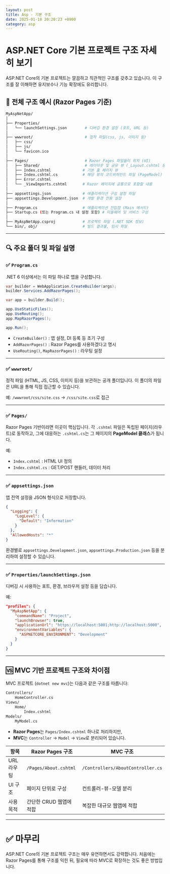 ```yaml
---
layout: post
title: Asp - 기본 구조
date: 2025-01-18 20:20:23 +0900
category: asp
---
```

# ASP.NET Core 기본 프로젝트 구조 자세히 보기

ASP.NET Core의 기본 프로젝트는 깔끔하고 직관적인 구조를 갖추고 있습니다. 이 구조를 잘 이해하면 유지보수나 기능 확장에도 유리합니다.

## 📁 전체 구조 예시 (Razor Pages 기준)

```bash
MyAspNetApp/
│
├── Properties/
│   └── launchSettings.json        # 디버깅 환경 설정 (포트, URL 등)
│
├── wwwroot/                       # 정적 파일(css, js, 이미지 등)
│   ├── css/
│   ├── js/
│   └── favicon.ico
│
├── Pages/                         # Razor Pages 파일들이 위치 (UI)
│   ├── Shared/                    # 레이아웃 및 공유 뷰 (_Layout.cshtml 등)
│   ├── Index.cshtml              # 기본 홈 페이지 뷰
│   ├── Index.cshtml.cs           # 해당 뷰의 코드비하인드 파일 (PageModel)
│   ├── Error.cshtml
│   └── _ViewImports.cshtml       # Razor 페이지에 공통으로 포함할 내용
│
├── appsettings.json              # 애플리케이션 구성 설정 파일
├── appsettings.Development.json  # 개발 환경 전용 설정
│
├── Program.cs                    # 애플리케이션 진입점 (Main 메서드)
├── Startup.cs (또는 Program.cs 내 설정 포함) # 미들웨어 및 서비스 구성
│
├── MyAspNetApp.csproj            # 프로젝트 파일 (.NET SDK 정보)
└── bin/, obj/                    # 빌드 결과물, 임시 파일
```

---

## 🔍 주요 폴더 및 파일 설명

### ✅ `Program.cs`
.NET 6 이상에서는 이 파일 하나로 앱을 구성합니다.

```csharp
var builder = WebApplication.CreateBuilder(args);
builder.Services.AddRazorPages();

var app = builder.Build();

app.UseStaticFiles();
app.UseRouting();
app.MapRazorPages();

app.Run();
```

- `CreateBuilder()` : 앱 설정, DI 등록 등 초기 구성
- `AddRazorPages()` : Razor Pages를 사용하겠다고 명시
- `UseRouting()`, `MapRazorPages()` : 라우팅 설정

---

### ✅ `wwwroot/`

정적 파일 (HTML, JS, CSS, 이미지 등)을 보관하는 공개 폴더입니다. 이 폴더의 파일은 URL을 통해 직접 접근할 수 있습니다.

예: `/wwwroot/css/site.css` → `/css/site.css`로 접근

---

### ✅ `Pages/`

Razor Pages 기반이라면 이곳이 핵심입니다. 각 `.cshtml` 파일은 독립된 페이지(라우트)로 동작하고, 그에 대응하는 `.cshtml.cs`는 그 페이지의 **PageModel 클래스**가 됩니다.

예:
- `Index.cshtml` : HTML UI 정의
- `Index.cshtml.cs` : GET/POST 핸들러, 데이터 처리

---

### ✅ `appsettings.json`

앱 전역 설정을 JSON 형식으로 저장합니다.
```json
{
  "Logging": {
    "LogLevel": {
      "Default": "Information"
    }
  },
  "AllowedHosts": "*"
}
```

환경별로 `appsettings.Development.json`, `appsettings.Production.json` 등을 분리하여 설정할 수 있습니다.

---

### ✅ `Properties/launchSettings.json`

디버깅 시 사용하는 포트, 환경, 브라우저 설정 등을 담습니다.

예:
```json
"profiles": {
  "MyAspNetApp": {
    "commandName": "Project",
    "launchBrowser": true,
    "applicationUrl": "https://localhost:5001;http://localhost:5000",
    "environmentVariables": {
      "ASPNETCORE_ENVIRONMENT": "Development"
    }
  }
}
```

---

## 🆚 MVC 기반 프로젝트 구조와 차이점

MVC 프로젝트 (`dotnet new mvc`)는 다음과 같은 구조를 따릅니다:

```bash
Controllers/
    HomeController.cs
Views/
    Home/
        Index.cshtml
Models/
    MyModel.cs
```

- **Razor Pages**는 `Pages/Index.cshtml` 하나로 처리하지만,
- **MVC**는 `Controller` → `Model` → `View`로 분리되어 있습니다.

| 항목           | Razor Pages 구조             | MVC 구조                             |
|----------------|------------------------------|--------------------------------------|
| URL 라우팅      | `/Pages/About.cshtml`        | `/Controllers/AboutController.cs`    |
| UI 구조         | 페이지 단위로 구성           | 컨트롤러-뷰-모델 분리                |
| 사용 목적       | 간단한 CRUD 웹앱에 적합      | 복잡한 대규모 웹앱에 적합           |

---

# ✅ 마무리

ASP.NET Core의 기본 프로젝트 구조는 매우 유연하면서도 강력합니다. 처음에는 Razor Pages를 통해 구조를 익힌 뒤, 필요에 따라 MVC로 확장하는 것도 좋은 방법입니다.
